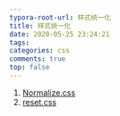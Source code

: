 ```yaml
---
typora-root-url: 样式统一化
title: 样式统一化
date: 2020-05-25 23:24:21
tags:
categories: css
comments: true
top: false
---
```


1. [Normalize.css](http://necolas.gihub.io/normalize.css/)
2. [reset.css](https://meyerweb.com/eric/tools/css/reset/)